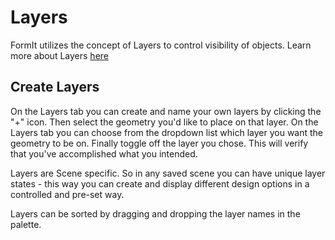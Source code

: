 # Layers

FormIt utilizes the concept of Layers to control visibility of objects. Learn more about Layers [here](../building-the-farnsworth-house/control-visibility-with-layers.md)

## Create Layers

On the Layers tab you can create and name your own layers by clicking the "+" icon. Then select the geometry you'd like to place on that layer. On the Layers tab you can choose from the dropdown list which layer you want the geometry to be on. Finally toggle off the layer you chose. This will verify that you've accomplished what you intended.

Layers are Scene specific. So in any saved scene you can have unique layer states - this way you can create and display different design options in a controlled and pre-set way.

Layers can be sorted by dragging and dropping the layer names in the palette.

